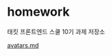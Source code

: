 # homework
태킷 프론트엔드 스쿨 10기 과제 저장소

[avatars.md](https://github.com/ldd0702/homework/blob/main/avatars/avatars.md)
